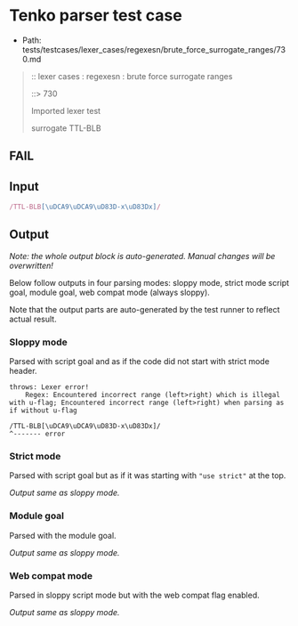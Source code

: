 # Tenko parser test case

- Path: tests/testcases/lexer_cases/regexesn/brute_force_surrogate_ranges/730.md

> :: lexer cases : regexesn : brute force surrogate ranges
>
> ::> 730
>
> Imported lexer test
>
> surrogate TTL-BLB

## FAIL

## Input

`````js
/TTL-BLB[\uDCA9\uDCA9\uD83D-x\uD83Dx]/
`````

## Output

_Note: the whole output block is auto-generated. Manual changes will be overwritten!_

Below follow outputs in four parsing modes: sloppy mode, strict mode script goal, module goal, web compat mode (always sloppy).

Note that the output parts are auto-generated by the test runner to reflect actual result.

### Sloppy mode

Parsed with script goal and as if the code did not start with strict mode header.

`````
throws: Lexer error!
    Regex: Encountered incorrect range (left>right) which is illegal with u-flag; Encountered incorrect range (left>right) when parsing as if without u-flag

/TTL-BLB[\uDCA9\uDCA9\uD83D-x\uD83Dx]/
^------- error
`````

### Strict mode

Parsed with script goal but as if it was starting with `"use strict"` at the top.

_Output same as sloppy mode._

### Module goal

Parsed with the module goal.

_Output same as sloppy mode._

### Web compat mode

Parsed in sloppy script mode but with the web compat flag enabled.

_Output same as sloppy mode._
